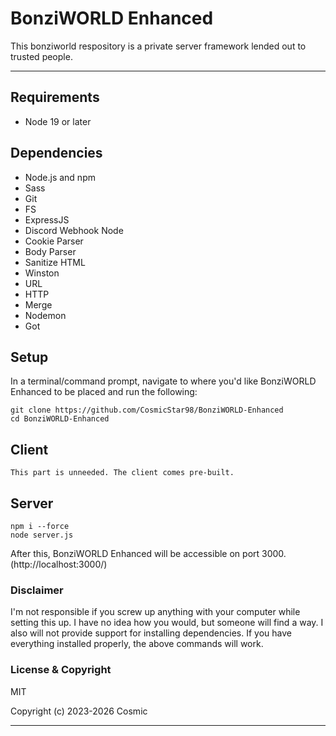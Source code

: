# BonziWORLD Enhanced
This bonziworld respository is a private server framework lended out to trusted people.

<hr>

## Requirements
- Node 19 or later

## Dependencies
- Node.js and npm
- Sass
- Git
- FS
- ExpressJS
- Discord Webhook Node
- Cookie Parser
- Body Parser
- Sanitize HTML
- Winston
- URL
- HTTP
- Merge
- Nodemon
- Got

## Setup
In a terminal/command prompt, navigate to where you'd like BonziWORLD Enhanced to be placed and run the following:
```
git clone https://github.com/CosmicStar98/BonziWORLD-Enhanced
cd BonziWORLD-Enhanced
```
## Client
```
This part is unneeded. The client comes pre-built.
```
## Server
```
npm i --force
node server.js
```
After this, BonziWORLD Enhanced will be accessible on port 3000. (http://localhost:3000/)

### Disclaimer
I'm not responsible if you screw up anything with your computer while setting this up. I have no idea how you would, but someone will find a way. I also will not provide support for installing dependencies. If you have everything installed properly, the above commands will work.

### License & Copyright
MIT

Copyright (c) 2023-2026 Cosmic


<hr>
